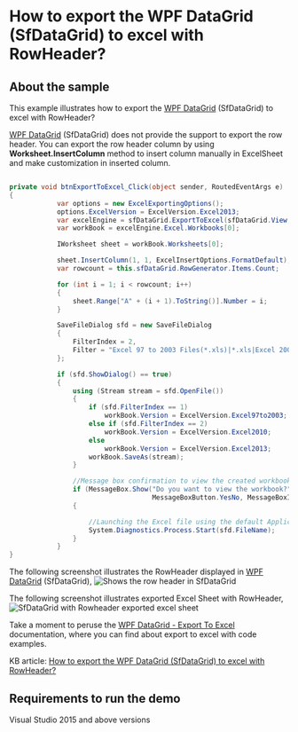 # How to export the WPF DataGrid (SfDataGrid) to excel with RowHeader?

## About the sample
This example illustrates how to export the [WPF DataGrid](https://www.syncfusion.com/wpf-controls/datagrid) (SfDataGrid) to excel with RowHeader?

[WPF DataGrid](https://www.syncfusion.com/wpf-controls/datagrid) (SfDataGrid) does not provide the support to export the row header. You can export the row header column by using **Worksheet.InsertColumn** method to insert column manually in ExcelSheet and make customization in inserted column.

```C#

private void btnExportToExcel_Click(object sender, RoutedEventArgs e)
{
            var options = new ExcelExportingOptions();
            options.ExcelVersion = ExcelVersion.Excel2013;
            var excelEngine = sfDataGrid.ExportToExcel(sfDataGrid.View, options);
            var workBook = excelEngine.Excel.Workbooks[0];

            IWorksheet sheet = workBook.Worksheets[0];

            sheet.InsertColumn(1, 1, ExcelInsertOptions.FormatDefault);
            var rowcount = this.sfDataGrid.RowGenerator.Items.Count;

            for (int i = 1; i < rowcount; i++)
            {
                sheet.Range["A" + (i + 1).ToString()].Number = i;
            }

            SaveFileDialog sfd = new SaveFileDialog
            {
                FilterIndex = 2,
                Filter = "Excel 97 to 2003 Files(*.xls)|*.xls|Excel 2007 to 2010 Files(*.xlsx)|*.xlsx|Excel 2013 File(*.xlsx)|*.xlsx"
            };

            if (sfd.ShowDialog() == true)
            {
                using (Stream stream = sfd.OpenFile())
                {
                    if (sfd.FilterIndex == 1)
                        workBook.Version = ExcelVersion.Excel97to2003;
                    else if (sfd.FilterIndex == 2)
                        workBook.Version = ExcelVersion.Excel2010;
                    else
                        workBook.Version = ExcelVersion.Excel2013;
                    workBook.SaveAs(stream);
                }

                //Message box confirmation to view the created workbook.
                if (MessageBox.Show("Do you want to view the workbook?", "Workbook has been created",
                                    MessageBoxButton.YesNo, MessageBoxImage.Information) == MessageBoxResult.Yes)
                {

                    //Launching the Excel file using the default Application.[MS Excel Or Free ExcelViewer]
                    System.Diagnostics.Process.Start(sfd.FileName);
                }
            }
}

```

The following screenshot illustrates the RowHeader displayed in [WPF DataGrid](https://www.syncfusion.com/wpf-controls/datagrid) (SfDataGrid),
![Shows the row header in SfDataGrid](RowHeaderDisplayedinSfDataGrid.png)

The following screenshot illustrates exported Excel Sheet with RowHeader,
![SfDataGrid with Rowheader exported excel sheet](ExportedExcelSheet.png)

Take a moment to peruse the [WPF DataGrid - Export To Excel](https://help.syncfusion.com/wpf/datagrid/export-to-excel) documentation, where you can find about export to excel with code examples.

KB article: [How to export the WPF DataGrid (SfDataGrid) to excel with RowHeader?](https://www.syncfusion.com/kb/12788/how-to-export-the-wpf-datagrid-sfdatagrid-to-excel-with-rowheader)

## Requirements to run the demo
Visual Studio 2015 and above versions

